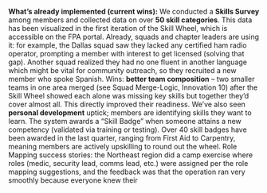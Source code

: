 **What’s already implemented (current wins):** We conducted a **Skills Survey** among members and collected data on over **50 skill categories**. This data has been visualized in the first iteration of the Skill Wheel, which is accessible on the FPA portal. Already, squads and chapter leaders are using it: for example, the Dallas squad saw they lacked any certified ham radio operator, prompting a member with interest to get licensed (solving that gap). Another squad realized they had no one fluent in another language which might be vital for community outreach, so they recruited a new member who spoke Spanish. Wins: **better team composition** – two smaller teams in one area merged (see Squad Merge-Logic, Innovation 10) after the Skill Wheel showed each alone was missing key skills but together they’d cover almost all. This directly improved their readiness. We’ve also seen **personal development** uptick; members are identifying skills they want to learn. The system awards a “Skill Badge” when someone attains a new competency (validated via training or testing). Over 40 skill badges have been awarded in the last quarter, ranging from First Aid to Carpentry, meaning members are actively upskilling to round out the wheel. Role Mapping success stories: the Northeast region did a camp exercise where roles (medic, security lead, comms lead, etc.) were assigned per the role mapping suggestions, and the feedback was that the operation ran very smoothly because everyone knew their